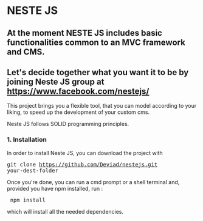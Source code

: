 # NESTE JS 

## At the moment NESTE JS includes basic functionalities common to an MVC framework and CMS.
## Let's decide together what you want it to be by joining Neste JS group at https://www.facebook.com/nestejs/

This project brings you a flexible tool, that you can model according to your liking, to speed up the development of your custom 
cms.

Neste JS follows SOLID programming principles.


### 1. Installation

In order to install Neste JS, you can download the project with <pre>git clone https://github.com/Deviad/nestejs.git your-dest-folder</pre>

Once you're done, you can run a cmd prompt or a shell terminal and, provided you have npm installed, run : <pre> npm install </pre>

which will install all the needed dependencies.
